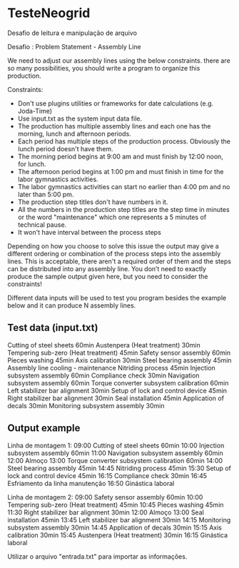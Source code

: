 # TesteNeogrid
Desafio de leitura e manipulação de arquivo

Desafio :
Problem Statement - Assembly Line

We need to adjust our assembly lines using the below constraints.
there are so many possibilities, you should write a program to organize this production.

Constraints:
- Don't use plugins utilities or frameworks for date calculations (e.g. Joda-Time)
- Use input.txt as the system input data file.
- The production has multiple assembly lines and each one has the morning, lunch and afternoon periods.
- Each period has multiple steps of the production process. Obviously the lunch period doesn't have them.
- The morning period begins at 9:00 am and must finish by 12:00 noon, for lunch.
- The afternoon period begins at 1:00 pm and must finish in time for the labor gymnastics activities.
- The labor gymnastics activities can start no earlier than 4:00 pm and no later than 5:00 pm.
- The production step titles don't have numbers in it.
- All the numbers in the production step titles are the step time in minutes or the word "maintenance" which one represents a 5 minutes of technical pause.
- It won't have interval between the process steps

Depending on how you choose to solve this issue the output may give a different ordering or combination of the process steps into the assembly lines. This is acceptable, there aren't a required order of them and the steps can be distributed into any assembly line. 
You don’t need to exactly produce the sample output given here, but you need to consider the constraints!

Different data inputs will be used to test you program besides the example below and it can produce N assembly lines.



Test data (input.txt)
------------------------------------------------------------

Cutting of steel sheets 60min
Austenpera (Heat treatment) 30min
Tempering sub-zero (Heat treatment) 45min
Safety sensor assembly 60min
Pieces washing 45min
Axis calibration 30min
Steel bearing assembly 45min
Assembly line cooling - maintenance
Nitriding process 45min
Injection subsystem assembly 60min
Compliance check 30min
Navigation subsystem assembly 60min
Torque converter subsystem calibration 60min
Left stabilizer bar alignment 30min
Setup of lock and control device 45min
Right stabilizer bar alignment 30min
Seal installation 45min
Application of decals 30min
Monitoring subsystem assembly 30min



Output example
------------------------------------------------------------

Linha de montagem 1:
09:00 Cutting of steel sheets 60min 
10:00 Injection subsystem assembly 60min
11:00 Navigation subsystem assembly 60min
12:00 Almoço
13:00 Torque converter subsystem calibration 60min
14:00 Steel bearing assembly 45min
14:45 Nitriding process 45min
15:30 Setup of lock and control device 45min
16:15 Compliance check 30min
16:45 Esfriamento da linha manutenção
16:50 Ginástica laboral

Linha de montagem 2:
09:00 Safety sensor assembly 60min
10:00 Tempering sub-zero (Heat treatment) 45min
10:45 Pieces washing 45min
11:30 Right stabilizer bar alignment 30min
12:00 Almoço
13:00 Seal installation 45min
13:45 Left stabilizer bar alignment 30min
14:15 Monitoring subsystem assembly 30min
14:45 Application of decals 30min
15:15 Axis calibration 30min
15:45 Austenpera (Heat treatment) 30min
16:15 Ginástica laboral


Utilizar o arquivo "entrada.txt" para importar as informações.
